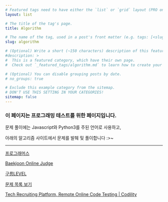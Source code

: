 ```yaml
---
# Featured tags need to have either the `list` or `grid` layout (PRO only).
layout: list

# The title of the tag's page.
title: Algorithm

# The name of the tag, used in a post's front matter (e.g. tags: [<slug>]).
slug: algorithm

# (Optional) Write a short (~150 characters) description of this featured tag.
#description: >
#  This is a featured category, which have their own page.
#  Check out `_featured_tags/algorithm.md` to learn how to create your own.#

# (Optional) You can disable grouping posts by date.
# no_groups: true

# Exclude this example category from the sitemap.
# DON'T USE THIS SETTING IN YOUR CATEGORIES!
sitemap: false
---
```


### 이 페이지는 프로그래밍 테스트를 위한 페이지입니다.

문제 풀이에는 Javascript와 Python3를 주된 언어로 사용하고,

아래의 알고리즘 사이트에서 문제를 발췌 및 풀이합니다 :>~

---

[프로그래머스](https://programmers.co.kr/)

[Baekjoon Online Judge](https://www.acmicpc.net/)

[구름LEVEL](https://level.goorm.io/)

[문제 목록 보기](https://algospot.com/judge/problem/list/)

[Tech Recruiting Platform, Remote Online Code Testing | Codility](https://www.codility.com/)